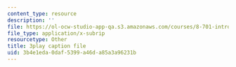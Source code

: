 ```yaml
---
content_type: resource
description: ''
file: https://ol-ocw-studio-app-qa.s3.amazonaws.com/courses/8-701-introduction-to-nuclear-and-particle-physics-fall-2020/3b4e1eda0daf5399a46da85a3a96231b_fsvkE3cR1Aw.vtt
file_type: application/x-subrip
resourcetype: Other
title: 3play caption file
uid: 3b4e1eda-0daf-5399-a46d-a85a3a96231b
---
```

